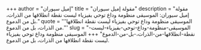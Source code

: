 +++
author = "إميل سيوران"
title = "مقولة إميل سيوران"
description = "مقولة إميل سيوران: الموسيقى منظومة وداع توحي بفيزياء ليست نقطة انطلاقها من الذرات، بل من الدموع."
quote = '''الموسيقى منظومة وداع توحي بفيزياء ليست نقطة انطلاقها من الذرات، بل من الدموع.'''
slug = "الموسيقى-منظومة-وداع-توحي-بفيزياء-ليست-نقطة-انطلاقها-من-الذرات،-بل-من-الدموع"
+++
الموسيقى منظومة وداع توحي بفيزياء ليست نقطة انطلاقها من الذرات، بل من الدموع.
